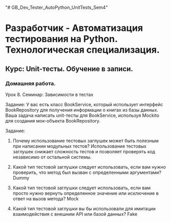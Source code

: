 "# GB_Dev_Tester_AutoPython_UnitTests_Sem4" 

# Разработчик - Автоматизация тестирования на Python. Технологическая специализация. #

## Курс: Unit-тесты. Обучение в записи. #

### Домашняя работа. #

Урок 8. Семинар: Зависимости в тестах

Задание:
У вас есть класс BookService, который использует интерфейс BookRepository для получения информации о книгах из базы данных. Ваша задача написать unit-тесты для BookService, используя Mockito для создания мок-объекта BookRepository.

Задание:
1)  Почему использование тестовых заглушек может быть полезным при написании модульных тестов?
Использование тестовых заглушек снижает сложность тестов и позволяет проверять код независимо от остальной системы.

2) Какой тип тестовой заглушки следует использовать, если вам нужно проверить, что метод был вызван с определенными аргументами?
Dummy

3) Какой тип тестовой заглушки следует использовать, если вам просто нужно вернуть определенное значение или исключение в ответ на вызов метода?
Mock

4) Какой тип тестовой заглушки вы бы использовали для имитации взаимодействия с внешним API или базой данных?
Fake